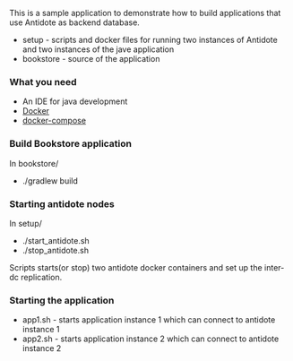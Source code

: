 
This is a sample application to demonstrate how to build applications that use Antidote as backend database.

* setup - scripts and docker files for running two instances of Antidote and two instances of the jave application
* bookstore - source of the application

### What you need
* An IDE for java development
* [Docker](https://docs.docker.com/engine/installation/)
* [docker-compose](https://docs.docker.com/compose/install/)


### Build Bookstore application
In bookstore/
* ./gradlew build

### Starting antidote nodes
In setup/
* ./start_antidote.sh
* ./stop_antidote.sh

Scripts starts(or stop) two antidote docker containers and set up the inter-dc replication.

### Starting the application
* app1.sh - starts application instance 1 which can connect to antidote instance 1
* app2.sh - starts application instance 2 which can connect to antidote instance 2
